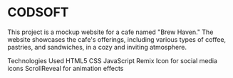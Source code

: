 # CODSOFT
This project is a mockup website for a cafe named "Brew Haven." The website showcases the cafe's offerings, including various types of coffee, pastries, and sandwiches, in a cozy and inviting atmosphere.

Technologies Used
HTML5
CSS
JavaScript
Remix Icon for social media icons
ScrollReveal for animation effects
